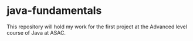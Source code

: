 # java-fundamentals
This repository will hold my work for the first project at the Advanced level course of Java at ASAC. 
